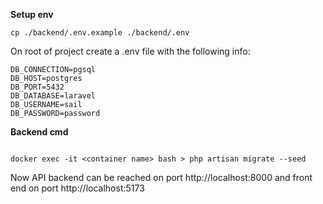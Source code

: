**Setup env**
```
cp ./backend/.env.example ./backend/.env

```

On root of project create a .env file with the following info: 
```
DB_CONNECTION=pgsql
DB_HOST=postgres
DB_PORT=5432
DB_DATABASE=laravel
DB_USERNAME=sail
DB_PASSWORD=password
```


**Backend cmd**

```

docker exec -it <container name> bash > php artisan migrate --seed

```



  

Now API backend can be reached on port http://localhost:8000 and front end on port http://localhost:5173
